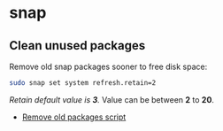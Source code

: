 # snap

## Clean unused packages 

Remove old snap packages sooner to free disk space:

```bash
sudo snap set system refresh.retain=2
```

*Retain default value is ***3***.* Value can be between **2** to **20**. 


- [Remove old packages script](/linux/scripts/clean_snap.sh)
